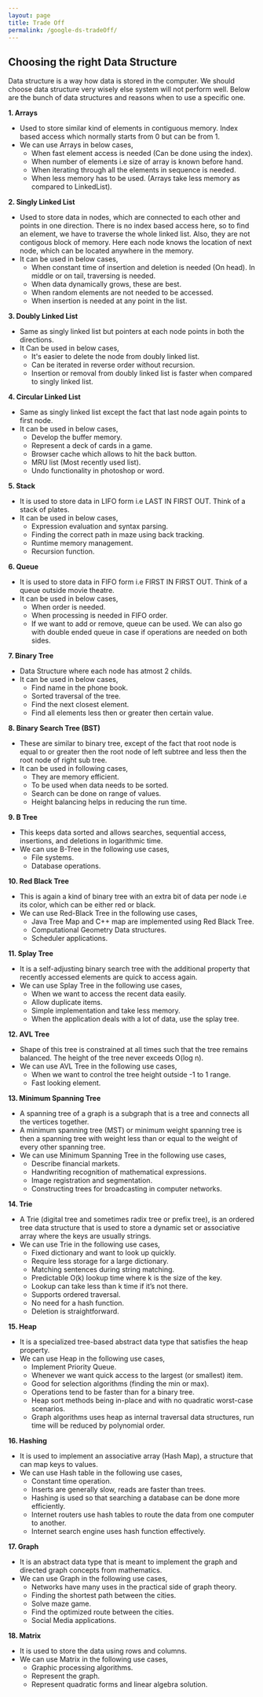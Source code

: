 ```yaml
---
layout: page
title: Trade Off  
permalink: /google-ds-tradeOff/
---
```




## Choosing the right Data Structure

Data structure is a way how data is stored in the computer. We should choose data structure very wisely else system will not perform well. Below are the bunch of data structures and reasons when to use a specific one.

**1. Arrays** 
- Used to store similar kind of elements in contiguous memory. Index based access which normally starts from 0 but can be from 1. 
- We can use Arrays in below cases, 
  - When fast element access is needed (Can be done using the index).  
  - When number of elements i.e size of array is known before hand.  
  - When iterating through all the elements in sequence is needed.  
  - When less memory has to be used. (Arrays take less memory as compared to LinkedList).  

**2. Singly Linked List** 
- Used to store data in nodes, which are connected to each other and points in one direction. There is no index based access here, so to find an element, we have to traverse the whole linked list. Also, they are not contigous block of memory. Here each node knows the location of next node, which can be located anywhere in the memory. 
- It can be used in below cases,
  - When constant time of insertion and deletion is needed (On head). In middle or on tail, traversing is needed.
  - When data dynamically grows, these are best.
  - When random elements are not needed to be accessed.
  - When insertion is needed at any point in the list.

**3. Doubly Linked List** 

- Same as singly linked list but pointers at each node points in both the directions. 
- It Can be used in below cases,
  - It's easier to delete the node from doubly linked list.
  - Can be iterated in reverse order without recursion.
  - Insertion or removal from doubly linked list is faster when compared to singly linked list.


**4. Circular Linked List** 

- Same as singly linked list except the fact that last node again points to first node. 
- It can be used in below cases,
  - Develop the buffer memory.
  - Represent a deck of cards in a game.
  - Browser cache which allows to hit the back button.
  - MRU list (Most recently used list).
  - Undo functionality in photoshop or word.


**5. Stack** 

- It is used to store data in LIFO form i.e LAST IN FIRST OUT. Think of a stack of plates. 
- It can be used in below cases,
  - Expression evaluation and syntax parsing.
  - Finding the correct path in maze using back tracking.
  - Runtime memory management.
  - Recursion function.


**6. Queue** 

- It is used to store data in FIFO form i.e FIRST IN FIRST OUT. Think of a queue outside movie theatre. 
- It can be used in below cases,
  - When order is needed.
  - When processing is needed in FIFO order.
  - If we want to add or remove, queue can be used. We can also go with double ended queue in case if operations are needed on both sides.


**7. Binary Tree** 

- Data Structure where each node has atmost 2 childs. 
- It can be used in below cases, 
  - Find name in the phone book.
  - Sorted traversal of the tree.
  - Find the next closest element.
  - Find all elements less then or greater then certain value.


**8. Binary Search Tree (BST)** 

- These are similar to binary tree, except of the fact that root node is equal to or greater then the root node of left subtree and less then the root node of right sub tree. 
- It can be used in following cases,
  - They are memory efficient.
  - To be used when data needs to be sorted.
  - Search can be done on range of values.
  - Height balancing helps in reducing the run time.


**9. B Tree** 

- This keeps data sorted and allows searches, sequential access, insertions, and deletions in logarithmic time. 
- We can use B-Tree in the following use cases,
  - File systems.
  - Database operations.


**10. Red Black Tree** 

- This is again a kind of binary tree with an extra bit of data per node i.e its color, which can be either red or black. 
- We can use Red-Black Tree in the following use cases,
  - Java Tree Map and C++ map are implemented using Red Black Tree.
  - Computational Geometry Data structures.
  - Scheduler applications.


**11. Splay Tree** 

- It is a self-adjusting binary search tree with the additional property that recently accessed elements are quick to access again. 
- We can use Splay Tree in the following use cases,
  - When we want to access the recent data easily.
  - Allow duplicate items.
  - Simple implementation and take less memory.
  - When the application deals with a lot of data, use the splay tree.


**12. AVL Tree** 

- Shape of this tree is constrained at all times such that the tree remains balanced. The height of the tree never exceeds O(log n). 
- We can use AVL Tree in the following use cases,
  - When we want to control the tree height outside -1 to 1 range.
  - Fast looking element.


**13. Minimum Spanning Tree** 

- A spanning tree of a graph is a subgraph that is a tree and connects all the vertices together. 
- A minimum spanning tree (MST) or minimum weight spanning tree is then a spanning tree with weight less than or equal to the weight of every other spanning tree. 
- We can use Minimum Spanning Tree in the following use cases,
  - Describe financial markets.
  - Handwriting recognition of mathematical expressions.
  - Image registration and segmentation.
  - Constructing trees for broadcasting in computer networks.


**14. Trie** 

- A Trie (digital tree and sometimes radix tree or prefix tree), is an ordered tree data structure that is used to store a dynamic set or associative array where the keys are usually strings. 
- We can use Trie in the following use cases,
  - Fixed dictionary and want to look up quickly.
  - Require less storage for a large dictionary.
  - Matching sentences during string matching.
  - Predictable O(k) lookup time where k is the size of the key.
  - Lookup can take less than k time if it’s not there.
  - Supports ordered traversal.
  - No need for a hash function.
  - Deletion is straightforward.


**15. Heap** 

- It is a specialized tree-based abstract data type that satisfies the heap property. 
- We can use Heap in the following use cases,
  - Implement Priority Queue.
  - Whenever we want quick access to the largest (or smallest) item.
  - Good for selection algorithms (finding the min or max).
  - Operations tend to be faster than for a binary tree.
  - Heap sort methods being in-place and with no quadratic worst-case scenarios.
  - Graph algorithms uses heap as internal traversal data structures, run time will be reduced by polynomial order.


**16. Hashing** 

- It is used to implement an associative array (Hash Map), a structure that can map keys to values. 
- We can use Hash table in the following use cases,
  - Constant time operation.
  - Inserts are generally slow, reads are faster than trees.
  - Hashing is used so that searching a database can be done more efficiently.
  - Internet routers use hash tables to route the data from one computer to another.
  - Internet search engine uses hash function effectively.


**17. Graph** 

- It is an abstract data type that is meant to implement the graph and directed graph concepts from mathematics. 
- We can use Graph in the following use cases,
  - Networks have many uses in the practical side of graph theory.
  - Finding the shortest path between the cities.
  - Solve maze game.
  - Find the optimized route between the cities.
  - Social Media applications.


**18. Matrix** 

- It is used to store the data using rows and columns. 
- We can use Matrix in the following use cases,
  - Graphic processing algorithms.
  - Represent the graph.
  - Represent quadratic forms and linear algebra solution.

